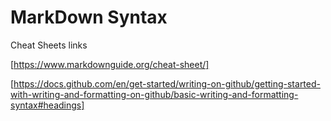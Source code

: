 # MarkDown Syntax



Cheat Sheets links

[https://www.markdownguide.org/cheat-sheet/]

[https://docs.github.com/en/get-started/writing-on-github/getting-started-with-writing-and-formatting-on-github/basic-writing-and-formatting-syntax#headings]